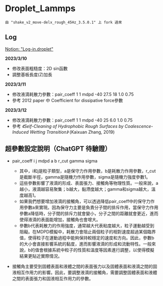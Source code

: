 # Droplet_Lammps

    由 "shake_v2_move-delx_rough_45Hz_3.5.0.1" 上 fork 過來

## Log

[Notion: "Log-in.droplet"](https://ntu-cae-david.notion.site/ded56520bba6490fba67bb9b528e3eab?v=24ac3e2495304320955dda35f3c2efa1)

**2023/3/10**
- 修改表面粗糙度：2D sin函數
- 調整基板長度(Z)加長

**2023/3/11**
- 修改液滴耗散力參數：pair_coeff 1 1 mdpd -40 27.5 18 1.0 0.75
- 參考 2012 paper 中 Coefficient for dissipative force參數

**2023/3/12**
- 修改液滴耗散力參數：pair_coeff 1 1 mdpd -40 25 6.0 1.0 0.75
- 參考 *《Self-Cleaning of Hydrophobic Rough Surfaces by Coalescence-Induced Wetting Transition》* (Kaixuan Zhang, 2019)

        
## 超參數設定說明（ChatGPT 待驗證）

* pair_coeff i j mdpd a b r_cut gamma sigma
    * 其中，i和j是粒子類型，a是保守力作用參數，b是耗散力作用參數，r_cut是截斷半徑，gamma是隨機力作用參數，sigma是隨機力強度參數1。
    * 這些參數影響了液滴的形成、表面張力、接觸角等物理性質。一般來說，a越小，液滴越容易聚集；b越大，黏滯度越大；gamma和sigma越大，溫度越高1。
    * 如果我們想要增加液滴的接觸角，可以透過降低pair_coeff中的保守力作用參數a來實現。因為保守力主要是負責分子間的排斥作用，當保守力作用參數a降低時，分子間的排斥力就會變小，分子之間的距離就會更近，進而使得液滴的表面能增加，接觸角也會增大。
    * 參數b代表耗散力的作用強度，通常越大代表粘度越大，粒子運動越受到阻礙。在MDPD模擬中，耗散力會阻止兩個粒子的相對速度超過某個臨界值，使得粒子在運動過程中能夠保持較穩定的速度和方向。因此，參數b的大小會直接影響系統的黏度，進而影響液滴的形成和流動特性。一般來說，b的值會根據系統中粒子的性質和溫度等因素進行調整，以使得模擬結果更貼近實際情況。

* 接觸角主要受到固體表面和液體之間的表面張力以及固體表面和液滴之間的固液相互作用力的影響。因此，要調整液滴的接觸角，需要調整固體表面和液體之間的表面張力和固液相互作用力的參數。

